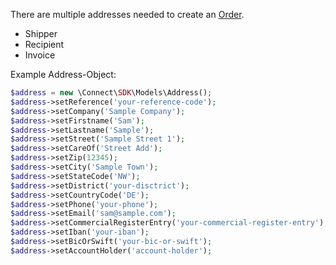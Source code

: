 There are multiple addresses needed to create an [Order][Order].
- Shipper
- Recipient
- Invoice

Example Address-Object:

```php
$address = new \Connect\SDK\Models\Address();
$address->setReference('your-reference-code');
$address->setCompany('Sample Company');
$address->setFirstname('Sam');
$address->setLastname('Sample');
$address->setStreet('Sample Street 1');
$address->setCareOf('Street Add');
$address->setZip(12345);
$address->setCity('Sample Town');
$address->setStateCode('NW');
$address->setDistrict('your-disctrict');
$address->setCountryCode('DE');
$address->setPhone('your-phone');
$address->setEmail('sam@sample.com');
$address->setCommercialRegisterEntry('your-commercial-register-entry');
$address->setIban('your-iban');
$address->setBicOrSwift('your-bic-or-swift');
$address->setAccountHolder('account-holder');
```

[Order]: Order.md
